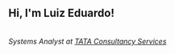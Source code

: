 <h2> Hi, I'm Luiz Eduardo! </h2>

<p><em>
</br>Systems Analyst  at <a href="https://www.tcs.com/">TATA Consultancy Services</a></em></p>
